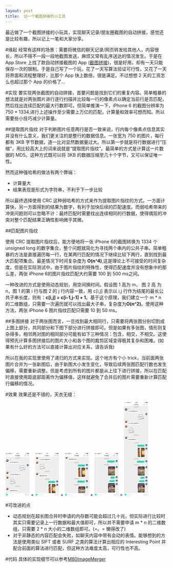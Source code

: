 ```yaml
---
layout: post
title:  记一个截图拼接的小工具
---
```


最近做了一个截图拼接的小玩具，实现聊天记录/朋友圈截图的自动拼接，感觉还是比较有趣，所以记上一笔和大家分享。

#缘起
经常有这样的场景：需要将微信的聊天记录/网页转发给其他人，内容很长，所以不得不一段一段地截图发送，麻烦又常有乱序送达的情况发生。于是在 App Store 上找了款自动拼接截图的 App ([截图拼接](https://itunes.apple.com/cn/app/jie-ping-pin-jie-wang-ye-jie/id980801998?mt=8))，很是好用，却有一天只能保存一次的限制。于是自己写了一个玩，花了一天写算法验证可行性，又花了一天将界面和流程整理好，比那个 App 快上数倍，很是满足。不过想想 2 天的工资怎么也超过那个 App 的价格了...



#实现
要实现两张截图的自动拼接，首要问题是找到它们的重复内容。简单粗暴的想法就是对两张图片进行逐行扫描并比较每一行的像素点以确定当前行是否匹配，然后找出连续匹配的最大行数即可。但简单推演一下，iPhone 6 的截图分辨率为750 * 1334,进行上述操作至少需要上万亿的匹配，计算量和效率可想而知。所以需要些小技巧减少计算量。


##提取图片指纹
对于判断图片任意两行是否一致来说，行内每个像素点信息其实并没有什么意义，我们更关注的是整行的数据信息。一张宽为 750 的图片，每行都有 3KB 字节数据，逐一比对显然数据量过大。所以第一步就是将行数据进行"压缩"，用比较高大上的词来说就是“提取图片指纹”。最简单的方式是计算这一片数据的 MD5。这种方式既可以将 3KB 的数据压缩至几十个字节，又可以保证唯一性。

然而这种强哈希的做法有两个弊端：

* 计算量大
* 结果表现是形式为字符串，不利于下一步比较

所以最终选择使用 CRC 这种弱哈希的方式来作为提取图片指纹的方式。一方面计算快，另一方面得到的结果为数字，有利于加快后续的匹配速度。而弱哈希带来的冲突问题则可以忽略不计：最终匹配时需要找出连续相同的行数据，使得偶现的冲突对整个匹配结果正确性影响微乎其微。


##匹配图片指纹

使用 CRC 提取图片指纹后，能方便地将一张 iPhone 6的截图转换为 1334 个 unsigned long 的数字集合，整个问题就简化为寻找两个串内的公共子串。简单粗暴的方法是直接遍历每一行，在某两行匹配的情况下继续比较下两行，直到找到最大匹配项集合。最差情况下时间复杂度为 **O(n^4)**,这是理论上不可接受的时间复杂度。但是在实际测试中，由于图片指纹的特殊性，使得匹配速度并没有想象中的那么差，两张 iPhone 6的图片指纹匹配大约需要 100 到 500 ms之间。

一种改进的方式是使用动态规划，用空间换时间。假设图 1 高为 m， 图 2 高 为 n，图 1 的第 i 行与图 2 的 j 行内容一致，用 c[i,j] 表示以 i,j 行作为结尾的最长公共子串长度，则有：**c[i,j] = c[i-1,j-1] + 1**。基于这个原理，我们建立一个 m * n 的二维数组，只需要一次遍历就可以找出最大子串，复杂度为**O(n^2)**。使用这种方法，两张 iPhone 6 图片指纹匹配只需要 10 到 50 ms。

##多图拼接
对于两张图而言，一旦找到最大相同行，只需要将两张图分别切割成 上图上部分，共同部分和下图下部分进行拼接即可。但是如果有多张图，情形则复杂得多，相邻两对图的相同部分可能有如下三种情况：包含，相交，不相交。这使得预先计算多图拼接后的图片大小和各个图的裁剪区域变得极其复杂和困难。(如果有什么好的方法可以直接计算出对应关系，请告诉我)

所以在我的实现里使用了递归的方式来实现。这个地方有个小 trick，当前面两张图片合并为一张新图后，由于新图大小发生变化，导致后续两张图匹配行数也发生偏移，需要重新调整。但是考虑到所有的图片都是从上往下进行拼接，所以在匹配时直接使用距底部距离作为偏移值，这样就避免了合并后的图片需要重新计算匹配行偏移的情况。

#效果
效果还是不错的，天衣无缝：

<img src="/images/merge1.png" width="15%" height="15%"> + 
<img src="/images/merge2.png" width="15%" height="15%"> + 
<img src="/images/merge3.png" width="15%" height="15%"> + 
<img src="/images/merge4.png" width="15%" height="15%"> = 
<img src="/images/merge_result.jpg" width="15%" height="15%">  


#可改进的点
* 动态规划在超长图合并时申请的内存数可能会超过几十兆，但实际进行比较时其实只需要记录上一行数据和最大值即可，所以并不需要申请 m * n 的二维数组，只需要 2 * n 大小的二维数组即可。(=。= 懒得改了)
* 对于非静态的内容匹配会失败，如聊天内容中带有会动的表情。能够想到的方法是使用类似 SIFT 或者 SURF 之类的算法计算出相应的 Interesting Point 并配合前面的算法进行匹配，但这种方法难度太高，可行性也不高。


#代码
具体的实现细节可以参考[M80ImageMerger](https://github.com/xiangwangfeng/M80ImageMerger)

